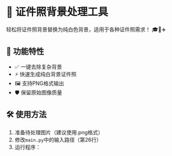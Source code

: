 # 📸 证件照背景处理工具

轻松将证件照背景替换为纯白色背景，适用于各种证件照需求！ 🎓📑✈️

## 🎯 功能特性
- ✅ 一键去除复杂背景
- ⚡ 快速生成纯白背景证件照
- 🖼️ 支持PNG格式输出
- 🛡️ 保留原始图像质量

## 🛠️ 使用方法
1. 准备待处理图片（建议使用.png格式）
2. 修改`main.py`中的输入路径（第26行）
3. 运行程序：
